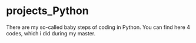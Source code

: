 # projects_Python
There are my so-called baby steps of coding in Python.
You can find here 4 codes, which i did during my master.
